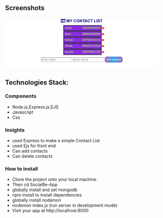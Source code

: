 ## Screenshots

![Home Page](Screenshots/home.JPG "Home Page")

## Technologies Stack:

### Components
- Node.js,Express.js,EJS
- Javascript
- Css

### Insights
- used Express to make a simple Contact List
- used Ejs for front end
- Can add contacts
- Can delete contacts

### How to install
- Clone the project onto your local machine.
- Then cd SocialBe-App
- globally install and set mongodb
- npm install to install dependencies
- globally install nodemon
- nodemon index.js (run server in development mode)
- Visit your app at http://localhost:8000